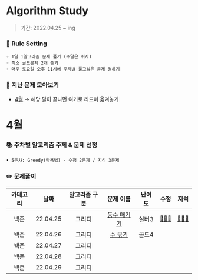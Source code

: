 # Algorithm Study
> 기간: 2022.04.25 ~ ing  

### 📌 Rule Setting
    ◦ 1일 1알고리즘 문제 풀기 (주말은 쉬자)  
    ◦ 최소 골드문제 2개 풀기  
    ◦ 매주 토요일 오후 11시에 주제별 풀고싶은 문제 정하기

### 👀 지난 문제 모아보기
- [4월]() → 해당 달이 끝나면 여기로 리드미 옮겨놓기

# 4월
### 📚 주차별 알고리즘 주제 & 문제 선정
    • 5주차: Greedy(탐욕법) - 수정 2문제 / 지석 3문제

### ✏️ 문제풀이
| 카테고리 | 날짜 | 알고리즘 구분 | 문제 이름 | 난이도 | 수정 | 지석 |  
| :----------: | :----------: | :----------: | :----------: | :----------: | :----------: | :----------: | 
| 백준 | 22.04.25 | 그리디 | [등수 매기기](https://www.acmicpc.net/problem/2012) | 실버3 | [🙆🏻‍♀️](수정/Greedy/BOJ2012.md) | [🙆🏻‍♂️](지석/그리디/BOJ2012.md) |
| 백준 | 22.04.26 | 그리디 | [수 묶기](https://www.acmicpc.net/problem/1744) | 골드4 |  |  |
| 백준 | 22.04.27 | 그리디 | []() |  |  |  |
| 백준 | 22.04.28 | 그리디 | []() |  |  |  |
| 백준 | 22.04.29 | 그리디 | []() |  |  |  |
